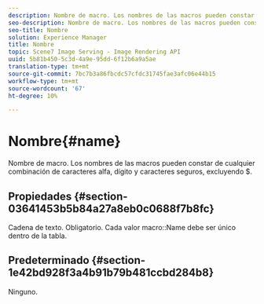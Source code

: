 ```yaml
---
description: Nombre de macro. Los nombres de las macros pueden constar de cualquier combinación de caracteres alfa, dígito y caracteres seguros, excluyendo $.
seo-description: Nombre de macro. Los nombres de las macros pueden constar de cualquier combinación de caracteres alfa, dígito y caracteres seguros, excluyendo $.
seo-title: Nombre
solution: Experience Manager
title: Nombre
topic: Scene7 Image Serving - Image Rendering API
uuid: 5b81b450-5c3d-4a9e-95dd-6f12b6a9a5ae
translation-type: tm+mt
source-git-commit: 7bc7b3a86fbcdc57cfdc31745fae3afc06e44b15
workflow-type: tm+mt
source-wordcount: '67'
ht-degree: 10%

---
```



# Nombre{#name}

Nombre de macro. Los nombres de las macros pueden constar de cualquier combinación de caracteres alfa, dígito y caracteres seguros, excluyendo $.

## Propiedades {#section-03641453b5b84a27a8eb0c0688f7b8fc}

Cadena de texto. Obligatorio. Cada valor macro::Name debe ser único dentro de la tabla.

## Predeterminado {#section-1e42bd928f3a4b91b79b481ccbd284b8}

Ninguno.
